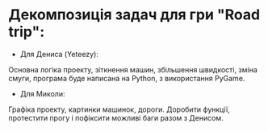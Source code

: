 # Декомпозиція задач для гри "Road trip":

* Для Дениса (Yeteezy):

Основна логіка проекту, зіткнення машин, збільшення швидкості, зміна смуги,  програма буде написана на Python, з використання PyGame.

* Для Миколи:

Графіка проекту, картинки машинок, дороги. Доробити функції, протестити прогу і пофіксити можливі баги разом з Денисом.
